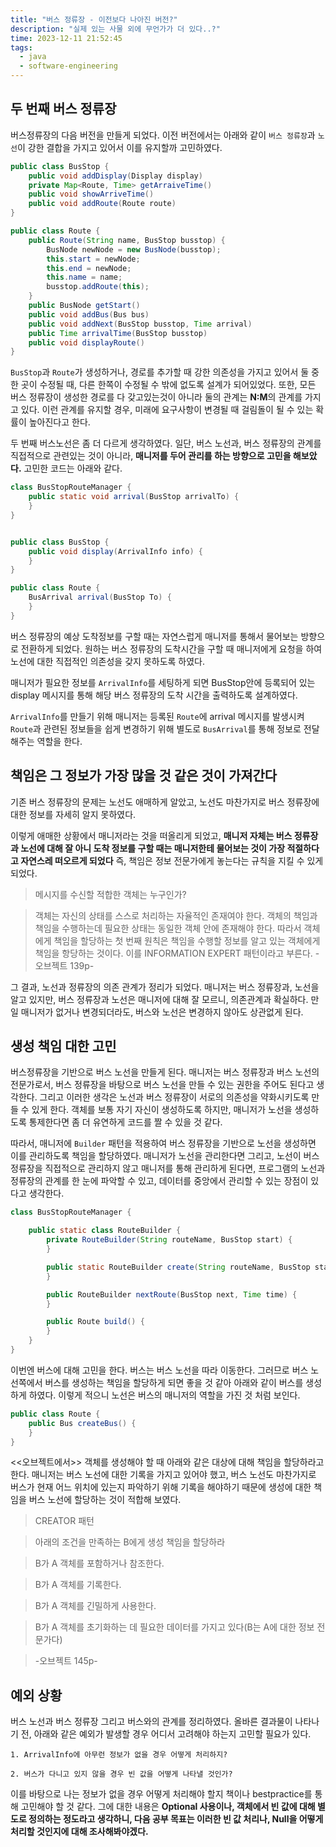 ```yaml
---
title: "버스 정류장 - 이전보다 나아진 버전?"
description: "실제 있는 사물 외에 무언가가 더 있다..?"
time: 2023-12-11 21:52:45
tags:
  - java
  - software-engineering
---
```


## 두 번째 버스 정류장

버스정류장의 다음 버전을 만들게 되었다. 이전 버전에서는 아래와 같이 `버스 정류장`과 `노선`이 강한 결합을 가지고 있어서 이를 유지할까 고민하였다.

``` java title="기존 코드" hl_lines="3 5 9 18"
public class BusStop {
    public void addDisplay(Display display) 
    private Map<Route, Time> getArraiveTime()
    public void showArriveTime()
    public void addRoute(Route route)
}

public class Route {
    public Route(String name, BusStop busstop) {
        BusNode newNode = new BusNode(busstop);
        this.start = newNode;
        this.end = newNode;
        this.name = name;
        busstop.addRoute(this);
    }
    public BusNode getStart()
    public void addBus(Bus bus)
    public void addNext(BusStop busstop, Time arrival)
    public Time arrivalTime(BusStop busstop)
    public void displayRoute()
}
```

`BusStop`과 `Route`가 생성하거나, 경로를 추가할 때 강한 의존성을 가지고 있어서 둘 중 한 곳이 수정될 때, 다른 한쪽이 수정될 수 밖에 없도록 설계가 되어있었다. 또한, 모든 버스 정류장이 생성한 경로를 다 갖고있는것이 아니라 둘의 관계는 **N:M**의 관계를 가지고 있다. 이런 관계를 유지할 경우, 미래에 요구사항이 변경될 때 걸림돌이 될 수 있는 확률이 높아진다고 한다.

두 번째 버스노선은 좀 더 다르게 생각하였다. 일단, 버스 노선과, 버스 정류장의 관계를 직접적으로 관련있는 것이 아니라, **매니저를 두어 관리를 하는 방향으로 고민을 해보았다.** 고민한 코드는 아래와 같다.

``` java title="개선된 버전"
class BusStopRouteManager {
    public static void arrival(BusStop arrivalTo) {
    }
}


public class BusStop {
    public void display(ArrivalInfo info) {
    }
}

public class Route {
    BusArrival arrival(BusStop To) {
    }
}
```

버스 정류장의 예상 도착정보를 구할 때는 자연스럽게 매니저를 통해서 물어보는 방향으로 전환하게 되었다. 원하는 버스 정류장의 도착시간을 구할 때 매니저에게 요청을 하여 노선에 대한 직접적인 의존성을 갖지 못하도록 하였다.

매니저가 필요한 정보를 `ArrivalInfo`를 세팅하게 되면 BusStop안에 등록되어 있는 display 메시지를 통해 해당 버스 정류장의 도착 시간을 출력하도록 설계하였다.

`ArrivalInfo`를 만들기 위해 매니저는 등록된 `Route`에 arrival 메시지를 발생시켜 `Route`과 관련된 정보들을 쉽게 변경하기 위해 별도로 `BusArrival`를 통해 정보로 전달해주는 역할을 한다.

## 책임은 그 정보가 가장 많을 것 같은 것이 가져간다

기존 버스 정류장의 문제는 노선도 애매하게 알았고, 노선도 마찬가지로 버스 정류장에 대한 정보를 자세히 알지 못하였다.

이렇게 애매한 상황에서 매니저라는 것을 떠올리게 되었고, **매니저 자체는 버스 정류장과 노선에 대해 잘 아니 도착 정보를 구할 때는 매니저한테 물어보는 것이 가장 적절하다고 자연스레 떠오르게 되었다** 즉, 책임은 정보 전문가에게 놓는다는 규칙을 지킬 수 있게 되었다.

> 메시지를 수신할 적합한 객체는 누구인가?

> 객체는 자신의 상태를 스스로 처리하는 자율적인 존재여야 한다. 객체의 책임과 책임을 수행하는데 필요한 상태는 동일한 객체 안에 존재해야 한다. 따라서 객체에게 책임을 할당하는 첫 번째 원칙은 책임을 수행할 정보를 알고 있는 객체에게 책임을 항당하는 것이다. 이를 INFORMATION EXPERT 패턴이라고 부른다. -오브젝트 139p-


그 결과, 노선과 정류장의 의존 관계가 정리가 되었다. 매니저는 버스 정류장과, 노선을 알고 있지만, 버스 정류장과 노선은 매니저에 대해 잘 모르니, 의존관계과 확실하다. 만일 매니저가 없거나 변경되더라도, 버스와 노선은 변경하지 않아도 상관없게 된다.

## 생성 책임 대한 고민

버스정류장을 기반으로 버스 노선을 만들게 된다. 매니저는 버스 정류장과 버스 노선의 전문가로서, 버스 정류장을 바탕으로 버스 노선을 만들 수 있는 권한을 주어도 된다고 생각한다. 그리고 이러한 생각은 노선과 버스 정류장이 서로의 의존성을 약화시키도록 만들 수 있게 한다. 객체를 보통 자기 자신이 생성하도록 하지만, 매니저가 노선을 생성하도록 통제한다면 좀 더 유연하게 코드를 짤 수 있을 것 같다.

따라서, 매니저에 `Builder` 패턴을 적용하여 버스 정류장을 기반으로 노선을 생성하면 이를 관리하도록 책임을 할당하였다. 매니저가 노선을 관리한다면 그리고, 노선이 버스 정류장을 직접적으로 관리하지 않고 매니저를 통해 관리하게 된다면, 프로그램의 노선과 정류장의 관계를 한 눈에 파악할 수 있고, 데이터를 중앙에서 관리할 수 있는 장점이 있다고 생각한다.

``` java title="BusStopRouteManager.java"
class BusStopRouteManager {

    public static class RouteBuilder {
        private RouteBuilder(String routeName, BusStop start) {
        }

        public static RouteBuilder create(String routeName, BusStop start) {
        }

        public RouteBuilder nextRoute(BusStop next, Time time) {
        }

        public Route build() {
        }
    }
}
```

이번엔 버스에 대해 고민을 한다. 버스는 버스 노선을 따라 이동한다. 그러므로 버스 노선쪽에서 버스를 생성하는 책임을 할당하게 되면 좋을 것 같아 아래와 같이 버스를 생성하게 하였다. 이렇게 적으니 노선은 버스의 매니저의 역할을 가진 것 처럼 보인다.

``` java title="Bus.java"
public class Route {
    public Bus createBus() {
    }
}

```

<<오브젝트에서>> 객체를 생성해야 할 때 아래와 같은 대상에 대해 책임을 할당하라고 한다. 매니저는 버스 노선에 대한 기록을 가지고 있어야 했고, 버스 노선도 마찬가지로 버스가 현재 어느 위치에 있는지 파악하기 위해 기록을 해야하기 때문에 생성에 대한 책임을 버스 노선에 할당하는 것이 적합해 보였다. 

> CREATOR 패턴

> 아래의 조건을 만족하는 B에게 생성 책임을 할당하라

> B가 A 객체를 포함하거나 참조한다.

> B가 A 객체를 기록한다.

> B가 A 객체를 긴밀하게 사용한다.

> B가 A 객체를 초기화하는 데 필요한 데이터를 가지고 있다(B는 A에 대한 정보 전문가다)

> -오브젝트 145p-

## 예외 상황

버스 노선과 버스 정류장 그리고 버스와의 관계를 정리하였다. 올바른 결과물이 나타나기 전, 아래와 같은 예외가 발생할 경우 어디서 고려해야 하는지 고민할 필요가 있다.

```
1. ArrivalInfo에 아무런 정보가 없을 경우 어떻게 처리하지?

2. 버스가 다니고 있지 않을 경우 빈 값을 어떻게 나타낼 것인가?
```

이를 바탕으로 나는 정보가 없을 경우 어떻게 처리해야 할지 책이나 bestpractice를 통해 고민해야 할 것 같다. 그에 대한 내용은 **Optional 사용이나, 객체에서 빈 값에 대해 별도로 정의하는 정도라고 생각하니, 다음 공부 목표는 이러한 빈 값 처리나, Null을 어떻게 처리할 것인지에 대해 조사해봐야겠다.**
